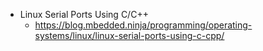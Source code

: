 
* Linux Serial Ports Using C/C++
  * https://blog.mbedded.ninja/programming/operating-systems/linux/linux-serial-ports-using-c-cpp/